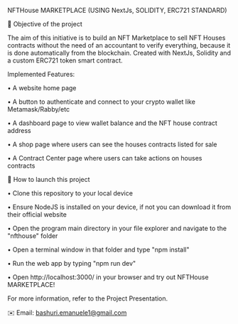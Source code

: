 NFTHouse MARKETPLACE (USING NextJs, SOLIDITY, ERC721 STANDARD) 

🚀 Objective of the project

The aim of this initiative is to build an NFT Marketplace to sell NFT Houses contracts without the need of an accountant to verify everything, because it is done automatically from the blockchain. Created with NextJs, Solidity and a custom ERC721 token smart contract.

Implemented Features:

• A website home page

• A button to authenticate and connect to your crypto wallet like Metamask/Rabby/etc

• A dashboard page to view wallet balance and the NFT house contract address

• A shop page where users can see the houses contracts listed for sale

• A Contract Center page where users can take actions on houses contracts

🔎 How to launch this project

• Clone this repository to your local device

• Ensure NodeJS is installed on your device, if not you can download it from their official website

• Open the program main directory in your file explorer and navigate to the "nfthouse" folder

• Open a terminal window in that folder and type "npm install"

• Run the web app by typing "npm run dev"

• Open http://localhost:3000/ in your browser and try out NFTHouse MARKETPLACE!

For more information, refer to the Project Presentation.

✉️ Email: bashuri.emanuele1@gmail.com
